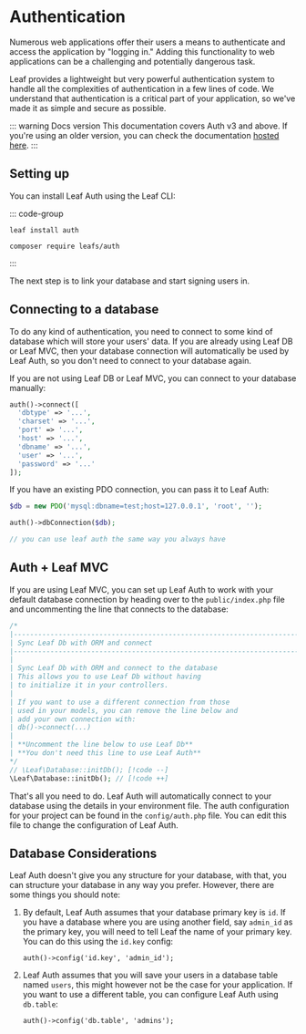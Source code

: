 # Authentication

<!-- markdownlint-disable no-inline-html -->

Numerous web applications offer their users a means to authenticate and access the application by "logging in." Adding this functionality to web applications can be a challenging and potentially dangerous task.

Leaf provides a lightweight but very powerful authentication system to handle all the complexities of authentication in a few lines of code. We understand that authentication is a critical part of your application, so we've made it as simple and secure as possible.

::: warning Docs version
This documentation covers Auth v3 and above. If you're using an older version, you can check the documentation [hosted here](https://v3.leafphp.dev/modules/auth/).
:::

## Setting up

You can install Leaf Auth using the Leaf CLI:

::: code-group

```bash:no-line-numbers [Leaf CLI]
leaf install auth
```

```bash:no-line-numbers [Composer]
composer require leafs/auth
```

:::

The next step is to link your database and start signing users in.

## Connecting to a database

To do any kind of authentication, you need to connect to some kind of database which will store your users' data. If you are already using Leaf DB or Leaf MVC, then your database connection will automatically be used by Leaf Auth, so you don't need to connect to your database again.

If you are not using Leaf DB or Leaf MVC, you can connect to your database manually:

```php
auth()->connect([
  'dbtype' => '...',
  'charset' => '...',
  'port' => '...',
  'host' => '...',
  'dbname' => '...',
  'user' => '...',
  'password' => '...'
]);
```

If you have an existing PDO connection, you can pass it to Leaf Auth:

```php
$db = new PDO('mysql:dbname=test;host=127.0.0.1', 'root', '');

auth()->dbConnection($db);

// you can use leaf auth the same way you always have
```

## Auth + Leaf MVC

If you are using Leaf MVC, you can set up Leaf Auth to work with your default database connection by heading over to the `public/index.php` file and uncommenting the line that connects to the database:

```php
/*
|--------------------------------------------------------------------------
| Sync Leaf Db with ORM and connect
|--------------------------------------------------------------------------
|
| Sync Leaf Db with ORM and connect to the database
| This allows you to use Leaf Db without having
| to initialize it in your controllers.
|
| If you want to use a different connection from those
| used in your models, you can remove the line below and
| add your own connection with:
| db()->connect(...)
|
| **Uncomment the line below to use Leaf Db**
| **You don't need this line to use Leaf Auth**
*/
// \Leaf\Database::initDb(); [!code --]
\Leaf\Database::initDb(); // [!code ++]
```

That's all you need to do. Leaf Auth will automatically connect to your database using the details in your environment file. The auth configuration for your project can be found in the `config/auth.php` file. You can edit this file to change the configuration of Leaf Auth.

## Database Considerations

Leaf Auth doesn't give you any structure for your database, with that, you can structure your database in any way you prefer. However, there are some things you should note:

1. By default, Leaf Auth assumes that your database primary key is `id`. If you have a database where you are using another field, say `admin_id` as the primary key, you will need to tell Leaf the name of your primary key. You can do this using the `id.key` config:

    ```php:no-line-numbers
    auth()->config('id.key', 'admin_id');
    ```

2. Leaf Auth assumes that you will save your users in a database table named `users`, this might however not be the case for your application. If you want to use a different table, you can configure Leaf Auth using `db.table`:

    ```php:no-line-numbers
    auth()->config('db.table', 'admins');
    ```
